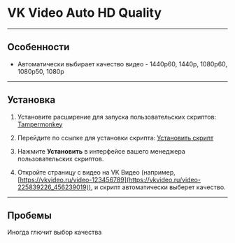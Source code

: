 # VK Video Auto HD Quality

---

## Особенности

- Автоматически выбирает качество видео - 1440p60, 1440p, 1080p60, 1080p50, 1080p

---

## Установка


1. Установите расширение для запуска пользовательских скриптов: [Tampermonkey](https://www.tampermonkey.net/)

2. Перейдите по ссылке для установки скрипта: [Установить скрипт](https://github.com/CaesarRulezzz/vk-video-auto-hd-quality/raw/refs/heads/main/VK_Video_Auto_HD_Quality.user.js)

3. Нажмите **Установить** в интерфейсе вашего менеджера пользовательских скриптов.

4. Откройте страницу с видео на VK Видео (например, [https://vkvideo.ru/video-123456789](https://vkvideo.ru/video-225839226_456239019)), и скрипт автоматически выберет качество.

---

## Пробемы 

Иногда глючит выбор качества
